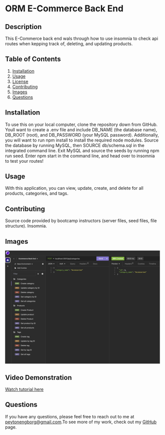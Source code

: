 
  # ORM E-Commerce Back End
  
  ## Description
  This E-Commerce back end wals through how to use insomnia to check api routes when kepping track of, deleting, and updating products.
  
## Table of Contents
1. [Installation](#installation)
2. [Usage](#usage)
3. [License](#license)
4. [Contributing](#contributing)
5. [Images](#images)
6. [Questions](#questions)

  ## Installation
  To use this on your local computer, clone the repository down from GitHub. Youll want to create a .env file and include DB_NAME (the database name), DB_ROOT (root), and DB_PASSWORD (your MySQL password). Additionally, you will want to run npm install to install the required node modules. Source the database by running MySQL, then SOURCE db/schema.sql in the integrated command line. Exit MySQL and source the seeds by running npm run seed. Enter npm start in the command line, and head over to insomnia to test your routes!
  
  ## Usage
  With this application, you can view, update, create, and delete for all products, categories, and tags.
  
  ## Contributing
  Source code provided by bootcamp instructors (server files, seed files, file structure). Insomnia.
  
  ## Images
  ![Insomnia Screenshot](Develop/86B1680B-B42B-4787-8780-F2FE97F0E469.jpeg)

  ## Video Demonstration
  [Watch tutorial here](https://drive.google.com/file/d/1WdXUgI6A0-Rhv1mBBOKH_B_pOH7VJqtJ/view)
  
  ## Questions
If you have any questions, please feel free to reach out to me at [peytonengborg@gmail.com](mailto:peytonengborg@gmail.com).To see more of my work, check out my [GitHub](https://github.com/phechzzz) page.
